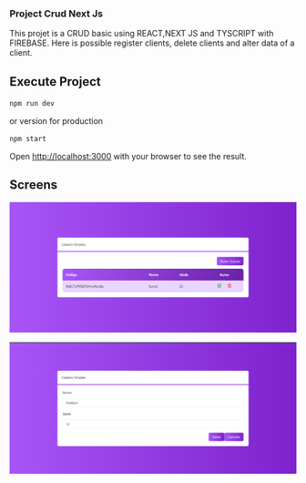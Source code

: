 ### Project Crud Next Js

This projet is a CRUD basic using REACT,NEXT JS and TYSCRIPT with FIREBASE. Here is possible register clients, delete clients and alter data of a client. 

## Execute Project

```bash
npm run dev 
``` 

or version for production


```bash
npm start
``` 
 Open [http://localhost:3000](http://localhost:3000) with your browser to see the result.


## Screens

![Screenshot](screen_1.PNG)


![Screenshot](screen_2.PNG)





